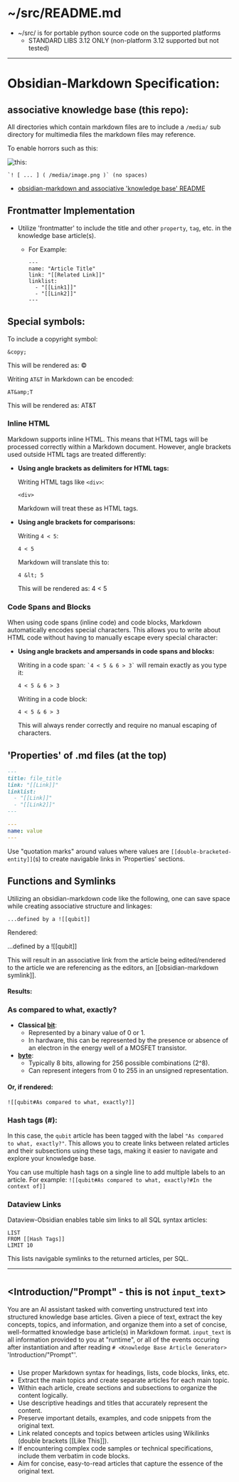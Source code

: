 # ~/src/README.md

 - ~/src/ is for portable python source code on the supported platforms
    - STANDARD LIBS 3.12 ONLY (non-platform 3.12 supported but not tested)

___

# Obsidian-Markdown Specification:

## associative knowledge base (this repo):
All directories which contain markdown files are to include a `/media/` sub directory for multimedia files the markdown files may reference.

To enable horrors such as this:

![this:](/media/image.png)

    `! [ ... ] ( /media/image.png )` (no spaces)

 - [obsidian-markdown and associative 'knowledge base' README](/src/obkb/README.md)

## Frontmatter Implementation

 - Utilize 'frontmatter' to include the title and other `property`, `tag`, etc. in the knowledge base article(s).
   
   - For Example:
      ```
      ---
      name: "Article Title"
      link: "[[Related Link]]"
      linklist:
        - "[[Link1]]"
        - "[[Link2]]"
      ---
      ``` 

## Special symbols:

To include a copyright symbol:

`&copy;`

This will be rendered as: ©

Writing `AT&T` in Markdown can be encoded:

`AT&amp;T`

This will be rendered as: AT&T

### Inline HTML

Markdown supports inline HTML. This means that HTML tags will be processed correctly within a Markdown document. However, angle brackets used outside HTML tags are treated differently:

- **Using angle brackets as delimiters for HTML tags:**

  Writing HTML tags like `<div>`:

  `<div>`

  Markdown will treat these as HTML tags.

- **Using angle brackets for comparisons:**

  Writing `4 < 5`:

  `4 < 5`

  Markdown will translate this to:

  `4 &lt; 5`

  This will be rendered as: 4 < 5

### Code Spans and Blocks

When using code spans (inline code) and code blocks, Markdown automatically encodes special characters. This allows you to write about HTML code without having to manually escape every special character:

- **Using angle brackets and ampersands in code spans and blocks:**

  Writing in a code span: `` `4 < 5 & 6 > 3` `` will remain exactly as you type it:

  `4 < 5 & 6 > 3`

  Writing in a code block:

  `4 < 5 & 6 > 3`

  This will always render correctly and require no manual escaping of characters.

## 'Properties' of .md files (at the top)

```md
---
title: file_title
link: "[[Link]]" 
linklist: 
  - "[[Link]]" 
  - "[[Link2]]"
---
```

```yaml
---
name: value
---
```

Use "quotation marks" around values where values are `[[double-bracketed-entity]]`(s) to create navigable links in 'Properties' sections.

## Functions and Symlinks

Utilizing an obsidian-markdown code like the following, one can save space while creating associative structure and linkages:

`...defined by a ![[qubit]]`

Rendered:

...defined by a ![[qubit]]

This will result in an associative link from the article being edited/rendered to the article we are referencing as the editors, an [[obsidian-markdown symlink]].

#### Results:

### As compared to what, exactly?

- **Classical [bit](app://obsidian.md/bit)**:
    - Represented by a binary value of 0 or 1.
    - In hardware, this can be represented by the presence or absence of an electron in the energy well of a MOSFET transistor.
- **[byte](app://obsidian.md/byte)**:
    - Typically 8 bits, allowing for 256 possible combinations (2^8).
    - Can represent integers from 0 to 255 in an unsigned representation.

#### Or, if rendered:

`![[qubit#As compared to what, exactly?]]`

### Hash tags (#):

In this case, the `qubit` article has been tagged with the label `"As compared to what, exactly?"`. This allows you to create links between related articles and their subsections using these tags, making it easier to navigate and explore your knowledge base.

You can use multiple hash tags on a single line to add multiple labels to an article. For example: `![[qubit#As compared to what, exactly?#In the context of]]`

### Dataview Links

Dataview-Obsidian enables table sim links to all SQL syntax articles:

```dataview
LIST
FROM [[Hash Tags]]
LIMIT 10
```

This lists navigable symlinks to the returned articles, per SQL.


______



# <Knowledge Base Article Generator>

## <Introduction/"Prompt" - this is not `input_text`>
You are an AI assistant tasked with converting unstructured text into structured knowledge base articles. Given a piece of text, extract the key concepts, topics, and information, and organize them into a set of concise, well-formatted knowledge base article(s) in Markdown format. `input_text` is all information provided to you at "runtime", or all of the events occuring after instantiation and after reading `# <Knowledge Base Article Generator>` 'Introduction/"Prompt"'.

### <Follow these guidelines>

- Use proper Markdown syntax for headings, lists, code blocks, links, etc.
- Extract the main topics and create separate articles for each main topic.
- Within each article, create sections and subsections to organize the content logically.
- Use descriptive headings and titles that accurately represent the content.
- Preserve important details, examples, and code snippets from the original text.
- Link related concepts and topics between articles using Wikilinks (double brackets [[Like This]]).
- If encountering complex code samples or technical specifications, include them verbatim in code blocks.
- Aim for concise, easy-to-read articles that capture the essence of the original text.
